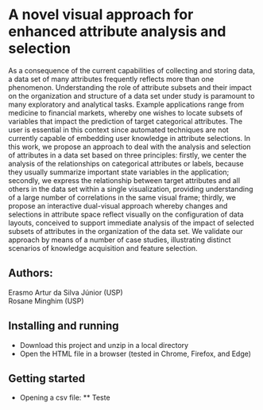 # A novel visual approach for enhanced attribute analysis and selection

As a consequence of the current capabilities of collecting and storing data, a data set of many attributes frequently reflects more than one phenomenon. Understanding the role of attribute subsets and their impact on the organization and structure of a data set under study is paramount to many exploratory and analytical tasks. Example applications range from medicine to financial markets, whereby one wishes to locate subsets of variables that impact the prediction of target categorical attributes. The user is essential in this context since automated techniques are not currently capable of embedding user knowledge in attribute selections. In this work, we propose an approach to deal with the analysis and selection of attributes in a data set based on three principles: firstly, we center the analysis of the relationships on categorical attributes or labels, because they usually summarize important state variables in the application; secondly, we express the relationship between target attributes and all others in the data set within a single visualization, providing understanding of a large number of correlations in the same visual frame; thirdly, we propose an interactive dual-visual approach whereby changes and selections in attribute space reflect visually on the configuration of data layouts, conceived to support immediate analysis of the impact of selected subsets of attributes in the organization of the data set. We validate our approach by means of a number of case studies, illustrating distinct scenarios of knowledge acquisition and feature selection.

## Authors:

   Erasmo Artur da Silva Júnior (USP)\
   Rosane Minghim (USP)

## Installing and running

* Download this project and unzip in a local directory
* Open the HTML file in a browser (tested in Chrome, Firefox, and Edge)


## Getting started

* Opening a csv file:
** Teste
